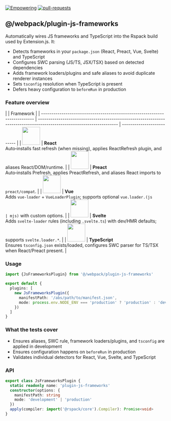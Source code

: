 [empowering-image]: https://img.shields.io/badge/Empowering-Extension.js-0971fe
[empowering-url]: https://extension.js.org
[pr-welcome-image]: https://img.shields.io/badge/pull--requests-welcome-2ecc40
[pr-welcome-url]: https://github.com/extension-js/extension.js/pulls
[extensionjs-image]: https://img.shields.io/badge/Extension.js-0971fe

[![Empowering][empowering-image]][empowering-url] [![pull-requests][pr-welcome-image]][pr-welcome-url]

## @/webpack/plugin-js-frameworks

Automatically wires JS frameworks and TypeScript into the Rspack build used by Extension.js. It:

- Detects frameworks in your `package.json` (React, Preact, Vue, Svelte) and TypeScript
- Configures SWC parsing (JS/TS, JSX/TSX) based on detected dependencies
- Adds framework loaders/plugins and safe aliases to avoid duplicate renderer instances
- Sets `tsconfig` resolution when TypeScript is present
- Defers heavy configuration to `beforeRun` in production

### Feature overview

|                                                                            | Framework                                                                                                             |
| -------------------------------------------------------------------------- | --------------------------------------------------------------------------------------------------------------------- | -------------------------- |
| <img src="https://avatars.githubusercontent.com/u/172809806" width="56" /> | **React**<br/>Auto‑installs fast refresh (when missing), applies ReactRefresh plugin, and aliases React/DOM/runtime.  |
| <img src="https://avatars.githubusercontent.com/u/172809806" width="56" /> | **Preact**<br/>Auto‑installs Prefresh, applies PreactRefresh, and aliases React imports to `preact/compat`.           |
| <img src="https://avatars.githubusercontent.com/u/172809806" width="56" /> | **Vue**<br/>Adds `vue-loader` + `VueLoaderPlugin`; supports optional `vue.loader.(js                                  | mjs)` with custom options. |
| <img src="https://avatars.githubusercontent.com/u/172809806" width="56" /> | **Svelte**<br/>Adds `svelte-loader` rules (including `.svelte.ts`) with dev/HMR defaults; supports `svelte.loader.*`. |
| <img src="https://avatars.githubusercontent.com/u/172809806" width="56" /> | **TypeScript**<br/>Ensures `tsconfig.json` exists/loaded, configures SWC parser for TS/TSX when React/Preact present. |

### Usage

```ts
import {JsFrameworksPlugin} from '@/webpack/plugin-js-frameworks'

export default {
  plugins: [
    new JsFrameworksPlugin({
      manifestPath: '/abs/path/to/manifest.json',
      mode: process.env.NODE_ENV === 'production' ? 'production' : 'development'
    })
  ]
}
```

### What the tests cover

- Ensures aliases, SWC rule, framework loaders/plugins, and `tsconfig` are applied in development
- Ensures configuration happens on `beforeRun` in production
- Validates individual detectors for React, Vue, Svelte, and TypeScript

### API

```ts
export class JsFrameworksPlugin {
  static readonly name: 'plugin-js-frameworks'
  constructor(options: {
    manifestPath: string
    mode: 'development' | 'production'
  })
  apply(compiler: import('@rspack/core').Compiler): Promise<void>
}
```

